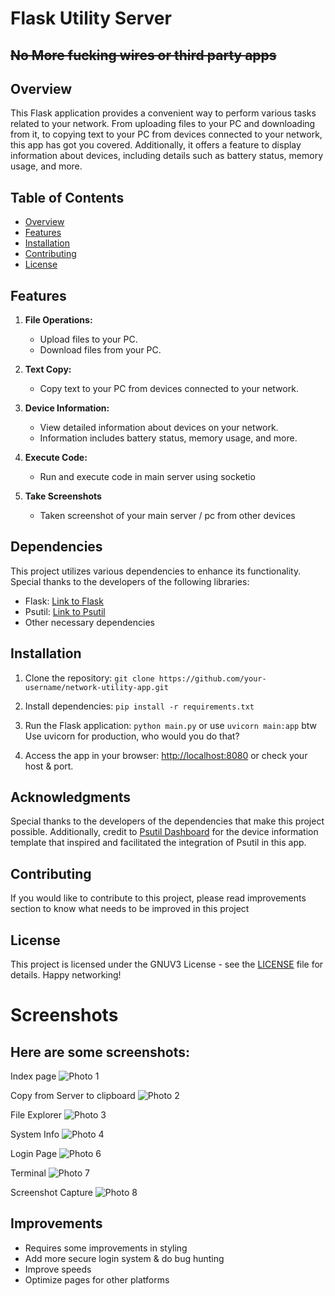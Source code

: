 # Flask Utility Server 
## ~~No More fucking wires or third party apps~~

## Overview

This Flask application provides a convenient way to perform various tasks related to your network. From uploading files to your PC and downloading from it, to copying text to your PC from devices connected to your network, this app has got you covered. Additionally, it offers a feature to display information about devices, including details such as battery status, memory usage, and more.

## Table of Contents

- [Overview](#overview)
- [Features](#features)
- [Installation](#installation)
- [Contributing](#contributing)
- [License](#license)

## Features

1. **File Operations:**
   - Upload files to your PC.
   - Download files from your PC.

2. **Text Copy:**
   - Copy text to your PC from devices connected to your network.

3. **Device Information:**
   - View detailed information about devices on your network.
   - Information includes battery status, memory usage, and more.

4. **Execute Code:**
   - Run and execute code in main server using socketio

5. **Take Screenshots**
   - Taken screenshot of your main server / pc from other devices

## Dependencies

This project utilizes various dependencies to enhance its functionality. Special thanks to the developers of the following libraries:

- Flask: [Link to Flask](https://palletsprojects.com/p/flask/)
- Psutil: [Link to Psutil](https://psutil.readthedocs.io/)
- Other necessary dependencies

## Installation
1. Clone the repository:
```git clone https://github.com/your-username/network-utility-app.git```

3. Install dependencies:
```pip install -r requirements.txt```

5. Run the Flask application:
```python main.py```
or use ```uvicorn main:app``` btw Use uvicorn for production, who would you do that?

7. Access the app in your browser: [http://localhost:8080](http://localhost:8080) or check your host & port.

## Acknowledgments
Special thanks to the developers of the dependencies that make this project possible. Additionally, credit to [Psutil Dashboard](https://github.com/gopalcnepal/psutil-dashboard) for the device information template that inspired and facilitated the integration of Psutil in this app.

## Contributing
If you would like to contribute to this project, please read improvements section to know what needs to be improved in this project

## License
This project is licensed under the GNUV3 License - see the [LICENSE](LICENSE) file for details.
Happy networking!


# Screenshots

## Here are some screenshots:

Index page
![Photo 1](screenshots/1.png)

Copy from Server to clipboard
![Photo 2](screenshots/2.png)

File Explorer
![Photo 3](screenshots/3.png)

System Info
![Photo 4](screenshots/4.png)


Login Page
![Photo 6](screenshots/5.png)

Terminal
![Photo 7](screenshots/6.png)

Screenshot Capture
![Photo 8](screenshots/7.png)



## Improvements
   - Requires some improvements in styling
   - Add more secure login system & do bug hunting
   - Improve speeds
   - Optimize pages for other platforms